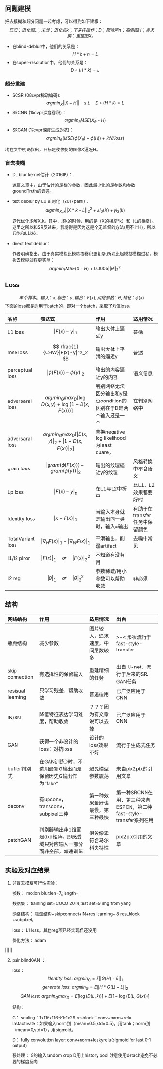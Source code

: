 <script type="text/javascript" src="http://cdn.mathjax.org/mathjax/latest/MathJax.js?config=default"></script>

## 问题建模
把去模糊和超分问题一起考虑，可以得到如下建模：
$$ 已知：退化图 L；未知：退化核 k；下采样操作：D；斯噪声 n；高清图 H；待求解：重建图 X。$$
- 在blind-deblur中，他们的关系是：
$$ H*k+n=L $$
- 在super-resolution中，他们的关系是：
$$ D \circ (H*k)=L$$


### 超分重建
- SCSR (08cvpr稀疏编码):
$$ argmin_X ||X-H|| \quad s.t.\quad D \circ (H*k)=L $$
- SRCNN (15cvpr深度卷积)：
$$ argmin_{\theta}MSE(X_\theta-H) $$
- SRGAN (17cvpr深度生成对抗)：
$$ argmin_{\theta} ( MSE(\phi(X_\theta )-\phi(H)) + 对抗loss)$$

均在文中明确指出，目标是使恢复的图像X逼近H。

### 盲去模糊
- DL blur kernel估计（2016IP）：

    这篇文章中，由于估计的是核的参数，因此最小化的是参数和参数groundTruth的误差。
- text deblur by L0 正则化（2017pami）：
$$ argmin_{X,k} ||X*k-L||^2_2 + \lambda l_0(X) + \gamma l_2(k)$$

    迭代优化求解X,k。其中，求k的时候，用的是（X的梯度*k）和（L的梯度）。这里之所以和SR反过来，我觉得是因为这是个无监督的方法(用不上H)，所以只能和L比较。
- direct text deblur：
    
    作者明确指出，由于真实模糊比模糊核卷积更复杂,所以比起模拟模糊过程，模拟去模糊过程更实际：
    $$ argmin_\theta MSE(X-H) + 0.0005 ||\theta||^2_2$$


## Loss

$$单个样本。输入：x,标签：y,输出：F(x),网络参数：\theta,特征：\phi(x)$$
下面的loss都是适用于batch的，即对一个batch，采取了均值loss。

|名称|表达式|作用|适用情况|
|:--|:-----|:--|:-------|
|L1 loss|$$ \|F(x)-y\|_1 $$|输出大体上逼近y|普适|
|mse loss|$$ \frac{1}{CHW}\|F(x)-y\|^2_2 $$|输出大体上平滑的逼近y|普适|
|perceptual loss|$$ \|\phi(F(x))-\phi(y)\|_2 $$|输出的内容逼近y的内容|语义信息|
|adversaral loss|$$ argmin_{G}max_{D}  [\log D(x,y)+\log(1-D(x,F(x)))]$$|判别网络无法区分输出和y是否condition的区别在于D是两个输入还是一个|在判别网络中|
|adversaral loss|$$ argmin_{G}max_{D}  [\| D(x,y)\|_2+\|1-D(x,F(x))\|_2]$$|替换negative log likelihood为least quare，
|gram loss|$$ \|gram(\phi(F(x)))-gram( \phi(y))\|_2 $$ |输出的纹理逼近y的纹理|风格转换中不含语义|
|Lp loss|$$ \|F(x)-y\|_p $$|在L1与L2中折中|比L1、L2效果都要好时|
|identity loss|$$ \|x-F(x)\|_1 $$|当输入本身就是输出同一类时，输入=输出|有助于在transfer任务中保留颜色|
|TotalVariant loss|$$\|\nabla _H F(x)\|_1+\| \nabla _W F(x)\|_1$$ |平滑输出，削弱artifact|去噪中常见|
|l1/l2 piror|$$ \|F(x)\|_1 \quad or \quad \|F(x)\|^2_2 $$|不知道有没有用
|l2 reg|$$ \|\theta\|_1  \quad or \quad \|\theta\|^2_2 $$|参数稀疏/用小参数可以帮助收敛|非必须




## 结构
|网络结构|作用|适用情况|出自|
|:------|:--|:-------|:--|
|瓶颈结构|减少参数|图片较大，追求速度，中间层数较多|>-< 形状流行于 fast-style-transfer|
|skip connection|有选择性的保留输入|重建精细的任务|出自 U-net，流行于后来的SR、GAN任务|
|resisual learning|只学习残差，帮助收敛|普遍适用|已广泛应用于CNN|
|IN/BN|降低特征表达学习难度，帮助收敛|？？？因为有文章说可以去掉|已广泛应用于CNN|
|GAN|获得一个非设计的loss：对抗loss|设计的loss效果不好|流行于生成式任务|
|buffer判别式|在GAN训练D时，不选用最新G输出而是保留历史G输出作为“fake”|避免模型参数震荡|来自pix2pix的引用文章|
|deconv|有upconv，transconv，subpixel三种|第一种效果最好也最慢，第三种最快|第一种SRCNN在用，第三种来自ESPCN，第二种fast-style-transfer系列在用|
|patchGAN|判别器输出非1维而是dxd矩阵，即感受域只对应输入一部分而非全部，加速训练|假设像素符合马尔科夫特性|pix2pix引用的文章|

## 实验及对应结果

1. 非盲去模糊可行性实验：

    参数： 
    motion blur:len=7,;length=

    数据集：
    training set=COCO 2014;test set=9 img from yang
    
    网络结构：
    瓶颈结构+skipconnect+IN+res learning+ 8 res_block +subpixel。

    loss：
    L1 loss。其他reg项已经实现但还没用

    优化方法：
    adam

|||||

2. pair blindGAN ：
    
    loss：
    $$ ldentity\ loss:\ argmin_G = E|| G(H)-\delta ||_1$$
    $$ generate\ loss:\ argmin_G = E|| H*G(L)-L ||_2$$
    $$ GAN\ loss:\ argmin_Gmax_D = E[\log(D(L,k))] + E[1-\log(D(L,G(x)))]$$

    结构：

    G：
        scaling：1x116x116->1x1x29
        resblock：conv+norm+relu
        lastactivate：如果输入norm到（mean=0.5,std=0.5），用tanh；norm到（mean=0,std=1），用sigmoid。
    
    D：
        fully convolution layer: conv+norm+leakyrelu(sigmoid for last 0-1 output)

    预处理：
        G的输入random crop
        D用上history pool
        注意使用detach避免不必要的梯度反向


    